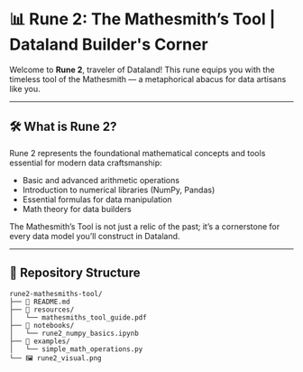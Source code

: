 # 📊 Rune 2: The Mathesmith’s Tool | Dataland Builder's Corner

Welcome to **Rune 2**, traveler of Dataland! This rune equips you with the timeless tool of the Mathesmith — a metaphorical abacus for data artisans like you.

---

## 🛠️ What is Rune 2?

Rune 2 represents the foundational mathematical concepts and tools essential for modern data craftsmanship:
- Basic and advanced arithmetic operations
- Introduction to numerical libraries (NumPy, Pandas)
- Essential formulas for data manipulation
- Math theory for data builders

The Mathesmith’s Tool is not just a relic of the past; it’s a cornerstone for every data model you’ll construct in Dataland.

---

## 📁 Repository Structure

```plaintext
rune2-mathesmiths-tool/
├── 📜 README.md
├── 📂 resources/
│   └── mathesmiths_tool_guide.pdf
├── 📂 notebooks/
│   └── rune2_numpy_basics.ipynb
├── 📂 examples/
│   └── simple_math_operations.py
└── 🖼️ rune2_visual.png

